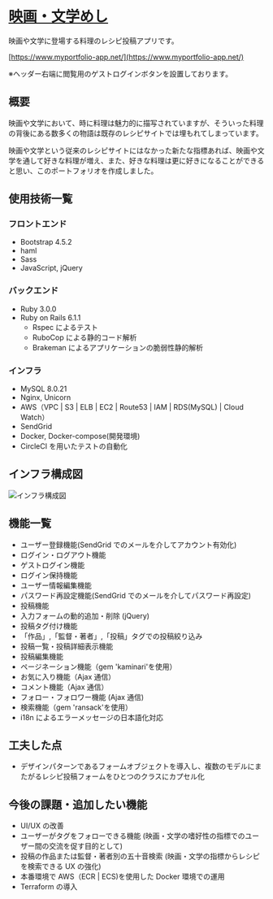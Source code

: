 # [映画・文学めし](https://www.myportfolio-app.net/)

映画や文学に登場する料理のレシピ投稿アプリです。

[https://www.myportfolio-app.net/](https://www.myportfolio-app.net/)

※ヘッダー右端に閲覧用のゲストログインボタンを設置しております。

## 概要

映画や文学において、時に料理は魅力的に描写されていますが、そういった料理の背後にある数多くの物語は既存のレシピサイトでは埋もれてしまっています。

映画や文学という従来のレシピサイトにはなかった新たな指標あれば、映画や文学を通して好きな料理が増え、また、好きな料理は更に好きになることができると思い、このポートフォリオを作成しました。

## 使用技術一覧

### フロントエンド

- Bootstrap 4.5.2
- haml
- Sass
- JavaScript, jQuery

### バックエンド

- Ruby 3.0.0
- Ruby on Rails 6.1.1
  - Rspec によるテスト
  - RuboCop による静的コード解析
  - Brakeman によるアプリケーションの脆弱性静的解析

### インフラ

- MySQL 8.0.21
- Nginx, Unicorn
- AWS（VPC | S3 | ELB | EC2 | Route53 | IAM | RDS(MySQL) | Cloud Watch）
- SendGrid
- Docker, Docker-compose(開発環境)
- CircleCI を用いたテストの自動化

## インフラ構成図

![インフラ構成図](https://user-images.githubusercontent.com/67425779/99258575-1d620f00-285c-11eb-9073-c31442292060.png)

## 機能一覧

- ユーザー登録機能(SendGrid でのメールを介してアカウント有効化)
- ログイン・ログアウト機能
- ゲストログイン機能
- ログイン保持機能
- ユーザー情報編集機能
- パスワード再設定機能(SendGrid でのメールを介してパスワード再設定)
- 投稿機能
- 入力フォームの動的追加・削除 (jQuery)
- 投稿タグ付け機能
- 「作品」,「監督・著者」,「投稿」タグでの投稿絞り込み
- 投稿一覧・投稿詳細表示機能
- 投稿編集機能
- ページネーション機能（gem 'kaminari'を使用）
- お気に入り機能（Ajax 通信）
- コメント機能（Ajax 通信）
- フォロー・フォロワー機能 (Ajax 通信)
- 検索機能（gem 'ransack'を使用）
- i18n によるエラーメッセージの日本語化対応

## 工夫した点

- デザインパターンであるフォームオブジェクトを導入し、複数のモデルにまたがるレシピ投稿フォームをひとつのクラスにカプセル化

## 今後の課題・追加したい機能

- UI/UX の改善
- ユーザーがタグをフォローできる機能
  (映画・文学の嗜好性の指標でのユーザー間の交流を促す目的として)
- 投稿の作品または監督・著者別の五十音検索
  (映画・文学の指標からレシピを検索できる UX の強化)
- 本番環境で AWS（ECR | ECS)を使用した Docker 環境での運用
- Terraform の導入
